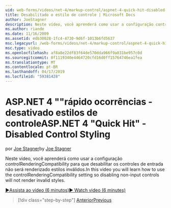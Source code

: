 ```yaml
---
uid: web-forms/videos/net-4/markup-control/aspnet-4-quick-hit-disabled-control-styling
title: Desabilitado o estilo de controle | Microsoft Docs
author: JoeStagner
description: Neste vídeo, você aprenderá como usar a configuração controlRenderingCompatibility para que desabilitar os controles de entrada não será renderizado estilos inválidos.
ms.author: riande
ms.date: 11/16/2009
ms.assetid: edb30028-1fc4-4730-9d6f-1013b6fd5637
msc.legacyurl: /web-forms/videos/net-4/markup-control/aspnet-4-quick-hit-disabled-control-styling
msc.type: video
ms.openlocfilehash: af8a8e22df83f64de570dda966f9a831be957c0d
ms.sourcegitcommit: 0f1119340e4464720cfd16d0ff15764746ea1fea
ms.translationtype: MT
ms.contentlocale: pt-BR
ms.lasthandoff: 04/17/2019
ms.locfileid: "59381428"
---
```

# <a name="aspnet-4-quick-hit---disabled-control-styling"></a><span data-ttu-id="1fe41-103">ASP.NET 4 ""rápido ocorrências - desativado estilos de controle</span><span class="sxs-lookup"><span data-stu-id="1fe41-103">ASP.NET 4 "Quick Hit" - Disabled Control Styling</span></span>

<span data-ttu-id="1fe41-104">por [Joe Stagner](https://github.com/JoeStagner)</span><span class="sxs-lookup"><span data-stu-id="1fe41-104">by [Joe Stagner](https://github.com/JoeStagner)</span></span>

<span data-ttu-id="1fe41-105">Neste vídeo, você aprenderá como usar a configuração controlRenderingCompatibility para que desabilitar os controles de entrada não será renderizado estilos inválidos.</span><span class="sxs-lookup"><span data-stu-id="1fe41-105">In this video you will learn how to use the controlRenderingCompatibility setting so disabling non-input controls will not render invalid styles.</span></span> 

[<span data-ttu-id="1fe41-106">&#9654;Assista ao vídeo (6 minutos)</span><span class="sxs-lookup"><span data-stu-id="1fe41-106">&#9654; Watch video (6 minutes)</span></span>](https://channel9.msdn.com/Blogs/ASP-NET-Site-Videos/aspnet-4-quick-hit-disabled-control-styling)

> [!div class="step-by-step"]
> [<span data-ttu-id="1fe41-107">Anterior</span><span class="sxs-lookup"><span data-stu-id="1fe41-107">Previous</span></span>](aspnet-4-quick-hit-hidden-field-divs.md)
